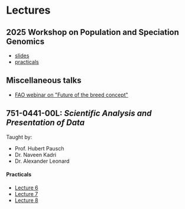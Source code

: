 # Lectures

## 2025 Workshop on Population and Speciation Genomics

 - [slides](2025_Cesky_pangenome_workshop/slides.md)
 - [practicals](2025_Cesky_pangenome_workshop/pangenomics_exercises.md)

## Miscellaneous talks

 - [FAO webinar on "Future of the breed concept"](2024_FAO/slides.md)

## **751-0441-00L**: *Scientific Analysis and Presentation of Data*

Taught by:
 - Prof. Hubert Pausch
 - Dr. Naveen Kadri
 - Dr. Alexander Leonard

#### Practicals

 - [Lecture 6](751-0441-00L/Statistical_tests_I.ipynb)
 - [Lecture 7](751-0441-00L/Statistical_tests_II.ipynb)
 - [Lecture 8](751-0441-00L/Statistical_tests_III.ipynb)